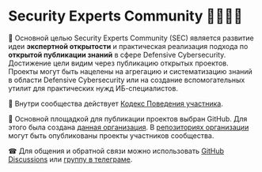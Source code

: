 # Security Experts Community 👩‍💻👨‍💻

🎯 Основной целью Security Experts Community (SEC) является развитие идеи **экспертной открытости** и практическая реализация подхода по **открытой публикации знаний** в сфере Defensive Cybersecurity. Достижение цели видим через публикацию открытых проектов. Проекты могут быть нацелены на агрегацию и систематизацию знаний в области Defensive Cybersecurity или на создание вспомогательных утилит для практических нужд ИБ-специалистов.

🤝 Внутри сообщества действует [Кодекс Поведения участника](https://github.com/Security-Experts-Community/.github/blob/main/CODE_OF_CONDUCT.md).

🏢 Основной площадкой для публикации проектов выбран GitHub. Для этого была создана [данная организация](https://github.com/Security-Experts-Community). В [репозиториях организации](https://github.com/orgs/Security-Experts-Community/repositories) могут быть опубликованы проекты участников сообщества.

☎ Для общения и обратной связи можно использовать [GitHub Discussions](https://github.com/orgs/Security-Experts-Community/discussions) или [группу в телеграме](https://t.me/+7yMhJbUlSeI5NDYy).
